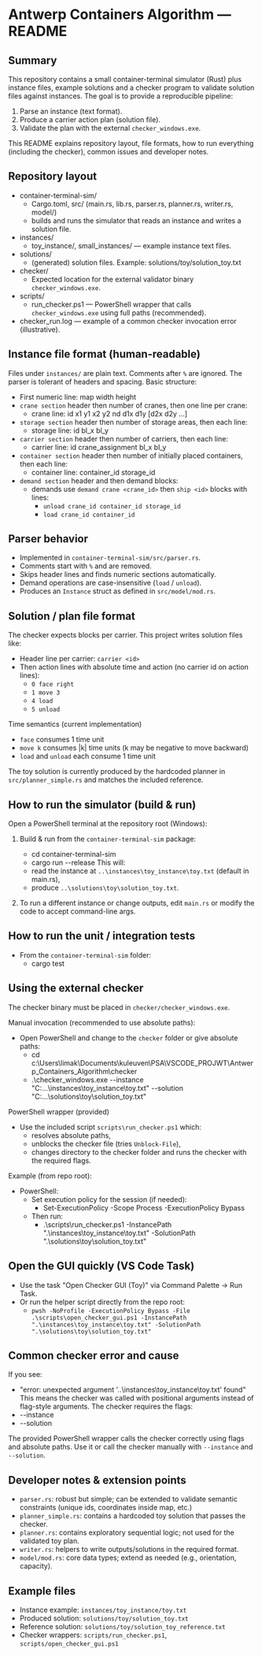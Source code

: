 # Antwerp Containers Algorithm — README

Summary
-------
This repository contains a small container-terminal simulator (Rust) plus instance files, example solutions and a checker program to validate solution files against instances. The goal is to provide a reproducible pipeline:

1. Parse an instance (text format).
2. Produce a carrier action plan (solution file).
3. Validate the plan with the external `checker_windows.exe`.

This README explains repository layout, file formats, how to run everything (including the checker), common issues and developer notes.

Repository layout
----------------
- container-terminal-sim/  
  - Cargo.toml, src/ (main.rs, lib.rs, parser.rs, planner.rs, writer.rs, model/)  
  - builds and runs the simulator that reads an instance and writes a solution file.
- instances/  
  - toy_instance/, small_instances/ — example instance text files.
- solutions/  
  - (generated) solution files. Example: solutions/toy/solution_toy.txt
- checker/  
  - Expected location for the external validator binary `checker_windows.exe`.
- scripts/  
  - run_checker.ps1 — PowerShell wrapper that calls `checker_windows.exe` using full paths (recommended).
- checker_run.log — example of a common checker invocation error (illustrative).

Instance file format (human-readable)
-------------------------------------
Files under `instances/` are plain text. Comments after `%` are ignored. The parser is tolerant of headers and spacing. Basic structure:

- First numeric line: map width height
- `crane section` header then number of cranes, then one line per crane:
  - crane line: id x1 y1 x2 y2 nd d1x d1y [d2x d2y ...]
- `storage section` header then number of storage areas, then each line:
  - storage line: id bl_x bl_y
- `carrier section` header then number of carriers, then each line:
  - carrier line: id crane_assignment bl_x bl_y
- `container section` header then number of initially placed containers, then each line:
  - container line: container_id storage_id
- `demand section` header and then demand blocks:
  - demands use `demand crane <crane_id>` then `ship <id>` blocks with lines:
    - `unload crane_id container_id storage_id`
    - `load crane_id container_id`

Parser behavior
---------------
- Implemented in `container-terminal-sim/src/parser.rs`.
- Comments start with `%` and are removed.
- Skips header lines and finds numeric sections automatically.
- Demand operations are case-insensitive (`load` / `unload`).
- Produces an `Instance` struct as defined in `src/model/mod.rs`.

Solution / plan file format
---------------------------
The checker expects blocks per carrier. This project writes solution files like:

- Header line per carrier: `carrier <id>`
- Then action lines with absolute time and action (no carrier id on action lines):
  - `0 face right`
  - `1 move 3`
  - `4 load`
  - `5 unload`

Time semantics (current implementation)
- `face` consumes 1 time unit
- `move k` consumes |k| time units (k may be negative to move backward)
- `load` and `unload` each consume 1 time unit

The toy solution is currently produced by the hardcoded planner in `src/planner_simple.rs` and matches the included reference.

How to run the simulator (build & run)
--------------------------------------
Open a PowerShell terminal at the repository root (Windows):

1. Build & run from the `container-terminal-sim` package:
   - cd container-terminal-sim
   - cargo run --release
   This will:
   - read the instance at `..\instances\toy_instance\toy.txt` (default in main.rs),
   - produce `..\solutions\toy\solution_toy.txt`.

2. To run a different instance or change outputs, edit `main.rs` or modify the code to accept command-line args.

How to run the unit / integration tests
---------------------------------------
- From the `container-terminal-sim` folder:
  - cargo test

Using the external checker
--------------------------
The checker binary must be placed in `checker/checker_windows.exe`.

Manual invocation (recommended to use absolute paths):
- Open PowerShell and change to the `checker` folder or give absolute paths:
  - cd c:\Users\limak\Documents\kuleuven\PSA\VSCODE_PROJWT\Antwerp_Containers_Algorithm\checker
  - .\checker_windows.exe --instance "C:\...\instances\toy_instance\toy.txt" --solution "C:\...\solutions\toy\solution_toy.txt"

PowerShell wrapper (provided)
- Use the included script `scripts\run_checker.ps1` which:
  - resolves absolute paths,
  - unblocks the checker file (tries `Unblock-File`),
  - changes directory to the checker folder and runs the checker with the required flags.

Example (from repo root):
- PowerShell:
  - Set execution policy for the session (if needed):
    - Set-ExecutionPolicy -Scope Process -ExecutionPolicy Bypass
  - Then run:
    - .\scripts\run_checker.ps1 -InstancePath ".\instances\toy_instance\toy.txt" -SolutionPath ".\solutions\toy\solution_toy.txt"

Open the GUI quickly (VS Code Task)
-----------------------------------
- Use the task "Open Checker GUI (Toy)" via Command Palette → Run Task.
- Or run the helper script directly from the repo root:
  - `pwsh -NoProfile -ExecutionPolicy Bypass -File .\scripts\open_checker_gui.ps1 -InstancePath ".\instances\toy_instance\toy.txt" -SolutionPath ".\solutions\toy\solution_toy.txt"`

Common checker error and cause
------------------------------
If you see:
- "error: unexpected argument '..\instances\toy_instance\toy.txt' found"
This means the checker was called with positional arguments instead of flag-style arguments. The checker requires the flags:
- --instance <FILE>
- --solution <FILE>

The provided PowerShell wrapper calls the checker correctly using flags and absolute paths. Use it or call the checker manually with `--instance` and `--solution`.

Developer notes & extension points
----------------------------------
- `parser.rs`: robust but simple; can be extended to validate semantic constraints (unique ids, coordinates inside map, etc.)
- `planner_simple.rs`: contains a hardcoded toy solution that passes the checker.
- `planner.rs`: contains exploratory sequential logic; not used for the validated toy plan.
- `writer.rs`: helpers to write outputs/solutions in the required format.
- `model/mod.rs`: core data types; extend as needed (e.g., orientation, capacity).

Example files
-------------
- Instance example: `instances/toy_instance/toy.txt`
- Produced solution: `solutions/toy/solution_toy.txt`
- Reference solution: `solutions/toy/solution_toy_reference.txt`
- Checker wrappers: `scripts/run_checker.ps1`, `scripts/open_checker_gui.ps1`

